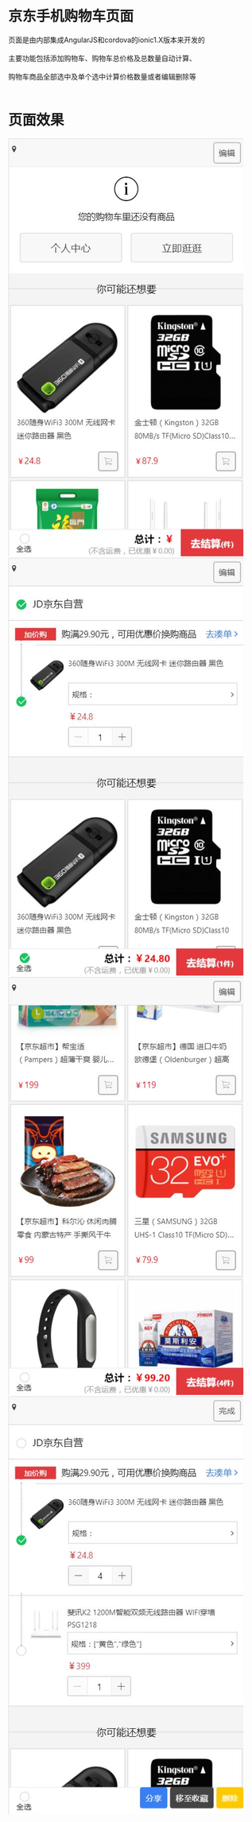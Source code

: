 # 京东手机购物车页面
页面是由内部集成AngularJS和cordova的ionic1.X版本来开发的<br><br>
主要功能包括添加购物车、购物车总价格及总数量自动计算、<br><br>
购物车商品全部选中及单个选中计算价格数量或者编辑删除等<br><br>
# 页面效果
![image text](https://github.com/Boboyag/jd-menu/blob/master/img/a.jpg)
![image text](https://github.com/Boboyag/jd-menu/blob/master/img/b.jpg)
![image text](https://github.com/Boboyag/jd-menu/blob/master/img/d.jpg)
![image text](https://github.com/Boboyag/jd-menu/blob/master/img/c.jpg)
